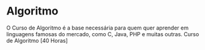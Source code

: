 # Algoritmo
 O Curso de Algoritmo é a base necessária para quem quer aprender em linguagens famosas do mercado, como C, Java, PHP e muitas outras. Curso de Algoritmo [40 Horas]
